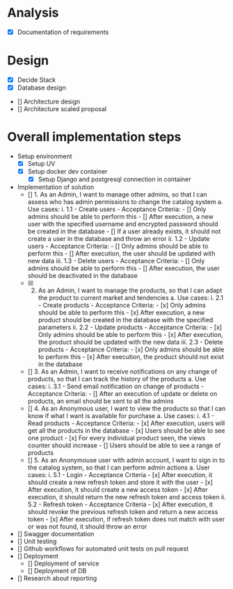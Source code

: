 # Analysis
- [x] Documentation of requirements

# Design
- [x] Decide Stack
- [x] Database design
- [] Architecture design
- [] Architecture scaled proposal

# Overall implementation steps
- Setup environment
    - [x] Setup UV
    - [x] Setup docker dev container 
        - [x] Setup Django and postgresql connection in container
- Implementation of solution
    - [] 1. As an Admin, I want to manage other admins, so that I can assess who has admin permissions  to change the catalog system
        a. Use cases:
            i. 1.1 - Create users
                - Acceptance Criteria:
                    - [] Only admins should be able to perform this
                    - [] After execution, a new user with the specified username and encrypted password should be created in the database
                    - [] If a user already exists, it should not create a user in the database and throw an error
            ii. 1.2 - Update users
                - Acceptance Criteria:
                    - [] Only admins should be able to perform this
                    - [] After execution, the user should be updated with new data
            iii. 1.3 - Delete users
                - Acceptance Criteria:
                    - [] Only admins should be able to perform this
                    - [] After execution, the user should be deactivated in the database
    - [x] 2. As an Admin, I want to manage the products, so that I can adapt the product to current market and tendencies
        a. Use cases:
            i. 2.1 - Create products
                - Acceptance Criteria:
                    - [x] Only admins should be able to perform this
                    - [x] After execution, a new product should be created in the database with the specified parameters
            ii. 2.2 - Update products
                - Acceptance Criteria:
                    - [x] Only admins should be able to perform this
                    - [x] After execution, the product should be updated with the new data
            iii. 2.3 - Delete products
                - Acceptance Criteria:
                    - [x] Only admins should be able to perform this
                    - [x] After execution, the product should not exist in the database
    - [] 3. As an Admin, I want to receive notifications on any change of products, so that I can track the history of the products
        a. Use cases:
            i. 3.1 - Send email notification on change of products
                - Acceptance Criteria:
                    - [] After an execution of update or delete on products, an email should be sent to all the admins
    - [] 4. As an Anonymous user, I want to view the products so that I can know if what I want is available for purchase
        a. Use cases:
            i. 4.1 - Read products
                - Acceptance Criteria:
                    - [x] After execution, users will get all the products in the database
                    - [x] Users should be able to see one product
                        - [x] For every individual product seen, the views counter should increase
                    - [] Users should be able to see a range of products
    - [] 5. As an Anonymouse user with admin account, I want to sign in to the catalog system, so that I can perform admin actions
        a. User cases:
            i. 5.1 - Login
                - Acceptance Criteria
                    - [x] After execution, it should create a new refresh token and store it with the user
                    - [x] After execution, it should create a new access token
                    - [x] After execution, it should return the new refresh token and access token
            ii. 5.2 - Refresh token
                - Acceptance Criteria
                    - [x] After execution, it should revoke the previous refresh token and return a new access token
                    - [x] After execution, if refresh token does not match with user or was not found, it should throw an error
- [] Swagger documentation
- [] Unit testing
- [] Github workflows for automated unit tests on pull request
- [] Deployment
    - [] Deployment of service
    - [] Deployment of DB
- [] Research about reporting